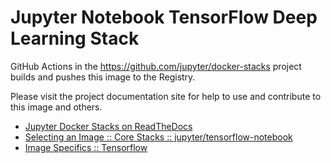 # Jupyter Notebook TensorFlow Deep Learning Stack

GitHub Actions in the <https://github.com/jupyter/docker-stacks> project builds and pushes this image to the Registry.

Please visit the project documentation site for help to use and contribute to this image and others.

- [Jupyter Docker Stacks on ReadTheDocs](https://jupyter-docker-stacks.readthedocs.io/en/latest/index.html)
- [Selecting an Image :: Core Stacks :: jupyter/tensorflow-notebook](https://jupyter-docker-stacks.readthedocs.io/en/latest/using/selecting.html#jupyter-tensorflow-notebook)
- [Image Specifics :: Tensorflow](https://jupyter-docker-stacks.readthedocs.io/en/latest/using/specifics.html#tensorflow)
